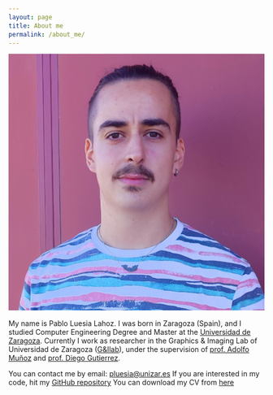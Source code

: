 ```yaml
---
layout: page
title: About me
permalink: /about_me/
---
```


![Pablo Luesia Lahoz](./avatar.jpg)

My name is Pablo Luesia Lahoz. I was born in Zaragoza (Spain), and I studied Computer Engineering Degree and Master at the [Universidad de Zaragoza](https://www.unizar.es/). Currently I work as researcher in the Graphics & Imaging Lab of Universidad de Zaragoza ([G&Ilab](https://graphics.unizar.es/)), under the supervision of [prof. Adolfo Muñoz](http://webdiis.unizar.es/~amunoz/es/) and [prof. Diego Gutierrez](http://giga.cps.unizar.es/~diegog/).

You can contact me by email: <pluesia@unizar.es>
If you are interested in my code, hit my [GitHub repository](https://github.com/p-luesia)
You can download my CV from [here](...)

<!-- [jekyll][jekyll-organization] /
[minima](https://github.com/jekyll/minima)

You can find the source code for Jekyll at GitHub:
[jekyll][jekyll-organization] /
[jekyll](https://github.com/jekyll/jekyll) -->


